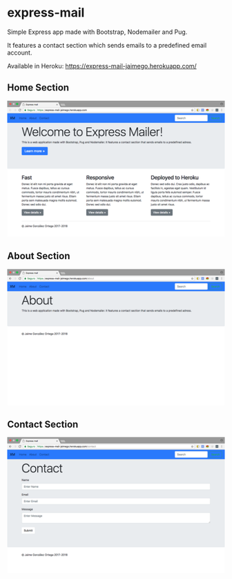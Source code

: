 # express-mail

Simple Express app made with Bootstrap, Nodemailer and Pug. 

It features a contact section which sends emails to a predefined email account.

Available in Heroku: https://express-mail-jaimego.herokuapp.com/

## Home Section

![](screenshot_home.png)

## About Section

![](screenshot_about.png)

## Contact Section

![](screenshot_contact.png)
